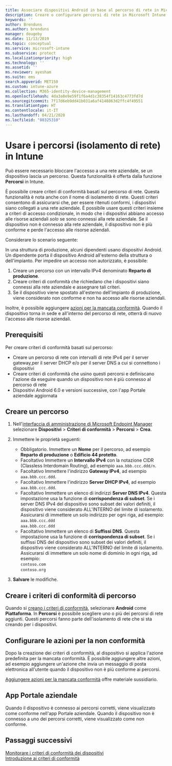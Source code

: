 ```yaml
---
title: Associare dispositivi Android in base al percorso di rete in Microsoft Intune - Azure | Microsoft Docs
description: Creare o configurare percorsi di rete in Microsoft Intune per dispositivi Android. È possibile contrassegnare un dispositivo come non conforme in base al percorso di rete del dispositivo stesso. Se il dispositivo viene spostato al di fuori del percorso di rete, è possibile bloccare l'accesso alle risorse aziendali.
keywords: ''
author: Brenduns
ms.author: brenduns
manager: dougeby
ms.date: 11/13/2019
ms.topic: conceptual
ms.service: microsoft-intune
ms.subservice: protect
ms.localizationpriority: high
ms.technology: ''
ms.assetid: ''
ms.reviewer: ayesham
ms.suite: ems
search.appverid: MET150
ms.custom: intune-azure
ms.collection: M365-identity-device-management
ms.openlocfilehash: 4da3a8e9e59f1f6a4d1c38354f14163c4773fd7d
ms.sourcegitcommit: 7f17d6eb9dd41b031a6af4148863d2ffc4f49551
ms.translationtype: HT
ms.contentlocale: it-IT
ms.lasthandoff: 04/21/2020
ms.locfileid: "80325310"
---
```

# <a name="use-locations-network-fence-in-intune"></a>Usare i percorsi (isolamento di rete) in Intune

Può essere necessario bloccare l'accesso a una rete aziendale, se un dispositivo lascia un percorso. Questa funzionalità è offerta dalla funzione **Percorsi** in Intune. 

È possibile creare criteri di conformità basati sul percorso di rete. Questa funzionalità è nota anche con il nome di isolamento di rete. Questi criteri consentono di assicurarsi che, per essere ritenuti conformi, i dispositivi siano collegati a una rete aziendale. È possibile usare questi criteri insieme a criteri di accesso condizionale, in modo che i dispositivi abbiano accesso alle risorse aziendali *solo* se sono connessi alla rete aziendale. Se il dispositivo non è connesso alla rete aziendale, il dispositivo non è più conforme e perde l'accesso alle risorse aziendali.

Considerare lo scenario seguente:

In una struttura di produzione, alcuni dipendenti usano dispositivi Android. Un dipendente porta il dispositivo Android all'esterno della struttura o dell'impianto. Per impedire un accesso non autorizzato, è possibile:

1. Creare un percorso con un intervallo IPv4 denominato **Reparto di produzione**.
2. Creare criteri di conformità che richiedano che i dispositivi siano connessi alla rete aziendale e assegnare tali criteri.
3. Se il dispositivo viene spostato all'esterno dell'impianto di produzione, viene considerato non conforme e non ha accesso alle risorse aziendali.

Inoltre, è possibile aggiungere [azioni per la mancata conformità](#configure-the-actions-for-noncompliance). Quando il dispositivo torna in sede e all'interno del percorso di rete, otterrà di nuovo l'accesso alle risorse aziendali.

## <a name="prerequisites"></a>Prerequisiti

Per creare criteri di conformità basati sul percorso:

- Creare un percorso di rete con intervalli di rete IPv4 per il server gateway,per il server DHCP e/o per il server DNS a cui si connettono i dispositivi
- Creare criteri di conformità che usino questi percorsi e definiscano l'azione da eseguire quando un dispositivo non è più connesso al percorso di rete
- Dispositivi Android 6.0 e versioni successive, con l'app Portale aziendale aggiornata

## <a name="create-a-location"></a>Creare un percorso

1. Nell'[interfaccia di amministrazione di Microsoft Endpoint Manager](https://go.microsoft.com/fwlink/?linkid=2109431) selezionare **Dispositivi** > **Criteri di conformità** > **Percorsi** > **Crea**.

2. Immettere le proprietà seguenti:  

   - Obbligatorio. Immettere un **Nome** per il percorso, ad esempio **Reparto di produzione** o **Edificio 44 protetto**.
   - Facoltativo Immettere un **Intervallo IPv4** con la notazione CIDR (Classless Interdomain Routing), ad esempio `aaa.bbb.ccc.ddd/n`.
   - Facoltativo Immettere l'indirizzo **Gateway IPv4**, ad esempio `aaa.bbb.ccc.ddd`.
   - Facoltativo Immettere l'indirizzo **Server DHCP IPv4**, ad esempio `aaa.bbb.ccc.ddd`.
   - Facoltativo Immettere un elenco di indirizzi **Server DNS IPv4**. Questa impostazione usa la funzione di **corrispondenza di subset**. Se i server DNS IPv4 del dispositivo sono subset dei valori definiti, il dispositivo viene considerato ALL'INTERNO del limite di isolamento. Assicurarsi di immettere un solo indirizzo per ogni riga, ad esempio:  
     `aaa.bbb.ccc.ddd`  
     `aaa.bbb.ccc.ddd`
   - Facoltativo Immettere un elenco di **Suffissi DNS**. Questa impostazione usa la funzione di **corrispondenza di subset**. Se i suffissi DNS del dispositivo sono subset dei valori definiti, il dispositivo viene considerato ALL'INTERNO del limite di isolamento. Assicurarsi di immettere un solo nome di dominio in ogni riga, ad esempio:  
     `contoso.com`  
     `contoso.org`

3. **Salvare** le modifiche.

## <a name="create-the-location-compliance-policy"></a>Creare i criteri di conformità di percorso

Quando si [creano i criteri di conformità](create-compliance-policy.md), selezionare **Android** come **Piattaforma**. In **Percorsi** è possibile scegliere uno o più dei percorsi di rete aggiunti. Questi percorsi fanno parte dell'isolamento di rete che si sta creando per i dispositivi.

## <a name="configure-the-actions-for-noncompliance"></a>Configurare le azioni per la non conformità

Dopo la creazione dei criteri di conformità, al dispositivo si applica l'azione predefinita per la mancata conformità. È possibile aggiungere altre azioni, ad esempio aggiungere un'azione che invia un messaggio di posta elettronica all'utente quando il dispositivo non è più conforme ai percorsi.

[Aggiungere azioni per la mancata conformità](actions-for-noncompliance.md) offre materiale sussidiario.

## <a name="company-portal-app"></a>App Portale aziendale

Quando il dispositivo è connesso ai percorsi corretti, viene visualizzato come conforme nell'app Portale aziendale. Quando il dispositivo non è connesso a uno dei percorsi corretti, viene visualizzato come non conforme.

## <a name="next-steps"></a>Passaggi successivi

[Monitorare i criteri di conformità dei dispositivi](compliance-policy-monitor.md)  
[Introduzione ai criteri di conformità](device-compliance-get-started.md)
